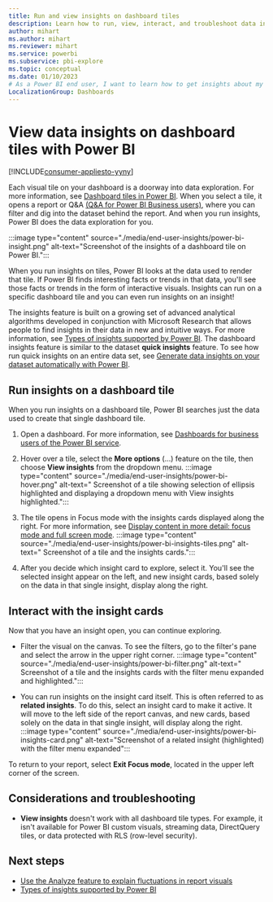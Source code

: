 ```yaml
---
title: Run and view insights on dashboard tiles
description: Learn how to run, view, interact, and troubleshoot data insights on a dashboard title with Power BI.
author: mihart
ms.author: mihart
ms.reviewer: mihart
ms.service: powerbi
ms.subservice: pbi-explore
ms.topic: conceptual
ms.date: 01/10/2023
# As a Power BI end user, I want to learn how to get insights about my dashboard tiles.
LocalizationGroup: Dashboards
---
```

# View data insights on dashboard tiles with Power BI

[!INCLUDE[consumer-appliesto-yyny](../includes/consumer-appliesto-yyny.md)]

Each visual tile on your dashboard is a doorway into data exploration. For more information, see [Dashboard tiles in Power BI](end-user-tiles.md). When you select a tile, it opens a report or Q&A [(Q&A for Power BI Business users)](end-user-q-and-a.md), where you can filter and dig into the dataset behind the report. And when you run insights, Power BI does the data exploration for you.

:::image type="content" source="./media/end-user-insights/power-bi-insight.png" alt-text="Screenshot of the insights of a dashboard tile on  Power BI.":::

When you run insights on tiles, Power BI looks at the data used to render that tile. If Power BI finds interesting facts or trends in that data, you'll see those facts or trends in the form of interactive visuals. Insights can run on a specific dashboard tile and you can even run insights on an insight!

The insights feature is built on a growing set of advanced analytical algorithms developed in conjunction with Microsoft Research that allows people to find insights in their data in new and intuitive ways. For more information, see [Types of insights supported by Power BI](end-user-insight-types.md). The dashboard insights feature is similar to the dataset **quick insights** feature. To see how run quick insights on an entire data set, see [Generate data insights on your dataset automatically with Power BI](../create-reports/service-insights.md).

## Run insights on a dashboard tile
When you run insights on a dashboard tile, Power BI searches just the data used to create that single dashboard tile.

1. Open a dashboard. For more information, see [Dashboards for business users of the Power BI service](end-user-dashboards.md).
2. Hover over a tile, select the **More options** (...) feature on the tile, then choose **View insights** from the dropdown menu.
        :::image type="content" source="./media/end-user-insights/power-bi-hover.png" alt-text=" Screenshot of a tile showing selection of ellipsis highlighted and displaying a dropdown menu with View insights highlighted.":::

3. The tile opens in Focus mode with the insights cards displayed along the right. For more information, see [Display content in more detail: focus mode and full screen mode](end-user-focus.md).
        :::image type="content" source="./media/end-user-insights/power-bi-insights-tiles.png" alt-text=" Screenshot of a tile and the insights cards.":::
4. After you decide which insight card to explore, select it. You'll see the selected insight appear on the left, and new insight cards, based solely on the data in that single insight, display along the right.

## Interact with the insight cards

Now that you have an insight open, you can continue exploring.

   * Filter the visual on the canvas.  To see the filters, go to the filter's pane and select the arrow in the upper right corner.
         :::image type="content" source="./media/end-user-insights/power-bi-filter.png" alt-text=" Screenshot of a tile and the insights cards with the filter menu expanded and highlighted.":::
   
   * You can run insights on the insight card itself. This is often referred to as **related insights**. To do this, select an insight card to make it active. It will move to the left side of the report canvas, and new cards, based solely on the data in that single insight, will  display along the right.
             :::image type="content" source="./media/end-user-insights/power-bi-insights-card.png" alt-text="Screenshot of a related insight (highlighted) with the filter menu expanded":::
     
To return to your report, select **Exit Focus mode**, located in the upper left corner of the screen.

## Considerations and troubleshooting
- **View insights** doesn't work with all dashboard tile types. For example, it isn't available for Power BI custom visuals, streaming data, DirectQuery tiles, or data protected with RLS (row-level security).<!--[Power BI visuals](end-user-custom-visuals.md)-->


## Next steps

- [Use the Analyze feature to explain fluctuations in report visuals](end-user-analyze-visuals.md)
- [Types of insights supported by Power BI](end-user-insight-types.md)

